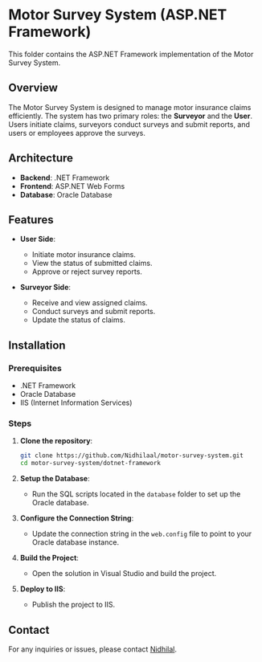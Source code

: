 # Motor Survey System (ASP.NET Framework)

This folder contains the ASP.NET Framework implementation of the Motor Survey System.

## Overview

The Motor Survey System is designed to manage motor insurance claims efficiently. The system has two primary roles: the **Surveyor** and the **User**. Users initiate claims, surveyors conduct surveys and submit reports, and users or employees approve the surveys.

## Architecture

- **Backend**: .NET Framework
- **Frontend**: ASP.NET Web Forms
- **Database**: Oracle Database

## Features

- **User Side**:
  - Initiate motor insurance claims.
  - View the status of submitted claims.
  - Approve or reject survey reports.

- **Surveyor Side**:
  - Receive and view assigned claims.
  - Conduct surveys and submit reports.
  - Update the status of claims.

## Installation

### Prerequisites

- .NET Framework
- Oracle Database
- IIS (Internet Information Services)

### Steps

1. **Clone the repository**:
    ```bash
    git clone https://github.com/Nidhilaal/motor-survey-system.git
    cd motor-survey-system/dotnet-framework
    ```

2. **Setup the Database**:
   - Run the SQL scripts located in the `database` folder to set up the Oracle database.

3. **Configure the Connection String**:
   - Update the connection string in the `web.config` file to point to your Oracle database instance.

4. **Build the Project**:
   - Open the solution in Visual Studio and build the project.

5. **Deploy to IIS**:
   - Publish the project to IIS.


## Contact

For any inquiries or issues, please contact [Nidhilal](mailto:msnidhilal@16gmail.com).
